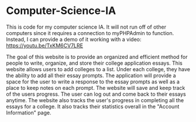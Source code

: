 # Computer-Science-IA
This is code for my computer science IA. It will not run off of other computers since it requires a connection to myPHPAdmin to function. 
Instead, I can provide a demo of it working with a video: https://youtu.be/TxKM6CV7LRE

The goal of this website is to provide an organized and efficient method for people to write, organize, and store their college application essays. 
This website allows users to add colleges to a list. Under each college, they have the ability to add all their essay prompts.
The application will provide a space for the user to write a response to the essay prompts as well as a place to keep notes on each prompt.
The website will save and keep track of the users progress. The user can log out and come back to their essays anytime.
The website also tracks the user's progress in completing all the essays for a college.
It also tracks their statistics overall in the "Account Information" page.
